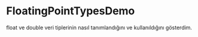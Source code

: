 # FloatingPointTypesDemo
 float ve double veri tiplerinin nasıl tanımlandığını ve kullanıldığını gösterdim.
